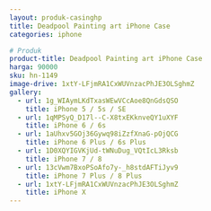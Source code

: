 ```yaml
---
layout: produk-casinghp
title: Deadpool Painting art iPhone Case
categories: iphone

# Produk
product-title: Deadpool Painting art iPhone Case
harga: 90000
sku: hn-1149
image-drive: 1xtY-LFjmRA1CxWUVnzacPhJE3OLSghmZ
gallery:
  - url: 1g_WIAymLKdTxasWEwVCcAoe8QnGdsQSO
    title: iPhone 5 / 5s / SE
  - url: 1qMPSyQ_D17l--C-X8txEKknveQY1uXYF
    title: iPhone 6 / 6s
  - url: 1aUhxv5GOj36Gywq98iZzfXnaG-pOjQCG
    title: iPhone 6 Plus / 6s Plus
  - url: 1D0XQYIGVKjUd-tWNuDug_VQtIcL3Rksb
    title: iPhone 7 / 8
  - url: 13cVwm7BxoPSoAfo7y-_h8stdAFTiJyv9
    title: iPhone 7 Plus / 8 Plus
  - url: 1xtY-LFjmRA1CxWUVnzacPhJE3OLSghmZ
    title: iPhone X
---
```

